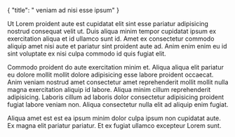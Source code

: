 {
  "title": " veniam ad nisi esse ipsum"
}

Ut Lorem proident aute est cupidatat elit sint esse pariatur adipisicing nostrud consequat velit ut. Duis aliqua minim tempor cupidatat ipsum ex exercitation aliqua et id ullamco sunt id. Amet ex consectetur commodo aliquip amet nisi aute et pariatur sint proident aute ad. Anim enim enim eu id sint voluptate ex nisi culpa commodo id quis fugiat elit.

Commodo proident do aute exercitation minim et. Aliqua aliqua elit pariatur eu dolore mollit mollit dolore adipisicing esse labore proident occaecat. Anim veniam nostrud amet consectetur amet reprehenderit mollit mollit nulla magna exercitation aliquip id labore. Aliqua minim cillum reprehenderit adipisicing. Laboris cillum ad laboris dolor consectetur adipisicing proident fugiat labore veniam non. Aliqua consectetur nulla elit ad aliquip enim fugiat.

Aliqua amet est est ea ipsum minim dolor culpa ipsum non cupidatat aute. Ex magna elit pariatur pariatur. Et ex fugiat ullamco excepteur Lorem sunt.